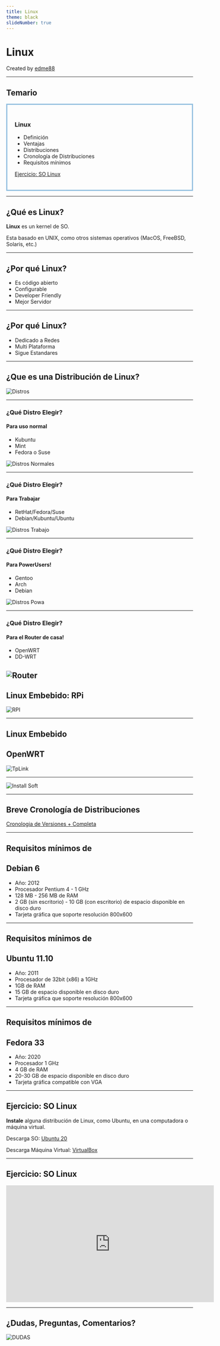 ```yaml
---
title: Linux
theme: black
slideNumber: true
---
```


# Linux
Created by <i class="fab fa-telegram"></i>
[edme88]("https://t.me/edme88")

---
<!-- .slide: style="font-size: 0.60em" -->
<style>
.grid-item {
    border: 3px solid rgba(121, 177, 217, 0.8);
    padding: 20px;
    text-align: left !important;
}
</style>
## Temario
<div class="grid-item">

### Linux
* Definición
* Ventajas
* Distribuciones
* Cronología de Distribuciones
* Requisitos mínimos

[Ejercicio: SO Linux](U1_Linux.html#/18)
</div>

---
## ¿Qué es Linux?
**Linux** es un kernel de SO.

Esta basado en UNIX, como otros sistemas operativos (MacOS, FreeBSD, Solaris, etc.)

---
## ¿Por qué Linux?
* Es código abierto
* Configurable
* Developer Friendly
* Mejor Servidor

---
## ¿Por qué Linux?
* Dedicado a Redes
* Multi Plataforma
* Sigue Estandares

---
## ¿Que es una Distribución de Linux?
![Distros](images/configSO/distros.png)

---
### ¿Qué Distro Elegir?
#### Para uso normal
* Kubuntu
* Mint
* Fedora o Suse

![Distros Normales](images/configSO/userNormal.png)

---
### ¿Qué Distro Elegir?
#### Para Trabajar
* RetHat/Fedora/Suse
* Debian/Kubuntu/Ubuntu

![Distros Trabajo](images/configSO/workUser.png)

---
### ¿Qué Distro Elegir?
#### Para PowerUsers!
* Gentoo
* Arch
* Debian

![Distros Powa](images/configSO/powerUser.png)

---
### ¿Qué Distro Elegir?
#### Para el Router de casa!
* OpenWRT
* DD-WRT

![Router](images/configSO/router.png)
---
## Linux Embebido: RPi
![RPI](images/configSO/rpi.png)

---
## Linux Embebido
## OpenWRT

![TpLink](images/configSO/tplink.png)

---
![Install Soft](images/configSO/whenIinstallAsoftware.png)

---
## Breve Cronología de Distribuciones
[Cronologia de Versiones + Completa](https://upload.wikimedia.org/wikipedia/commons/1/1b/Linux_Distribution_Timeline.svg)

---
## Requisitos mínimos de
## Debian 6
* Año: 2012
* Procesador Pentium 4 - 1 GHz
* 128 MB - 256 MB de RAM
* 2 GB (sin escritorio) - 10 GB (con escritorio) de espacio disponible en disco duro
* Tarjeta gráfica que soporte resolución 800x600

---
## Requisitos mínimos de
## Ubuntu 11.10
* Año: 2011
* Procesador de 32bit (x86) a 1GHz
* 1GB de RAM
* 15 GB de espacio disponible en disco duro
* Tarjeta gráfica que soporte resolución 800x600

---
## Requisitos mínimos de
## Fedora 33
* Año: 2020
* Procesador 1 GHz
* 4 GB de RAM
* 20-30 GB de espacio disponible en disco duro
* Tarjeta gráfica compatible con VGA

---
## Ejercicio: SO Linux
**Instale** alguna distribución de Linux, como Ubuntu, en una computadora o máquina virtual.

Descarga SO:
[Ubuntu 20](https://ubuntu.com/download/desktop)

Descarga Máquina Virtual: 
[VirtualBox](https://www.virtualbox.org/)

---
## Ejercicio: SO Linux
<iframe width="560" height="315" src="https://www.youtube.com/embed/xHPRv0-OXuM" frameborder="0" allow="accelerometer; autoplay; clipboard-write; encrypted-media; gyroscope; picture-in-picture" allowfullscreen></iframe>

---
## ¿Dudas, Preguntas, Comentarios?
![DUDAS](images/pregunta.gif)
